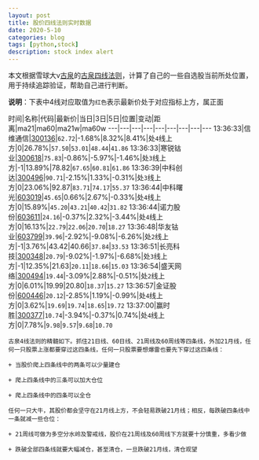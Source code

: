 ```yaml
---
layout: post
title: 股价四线法则实时数据
date: 2020-5-10
categories: blog
tags: [python,stock]
description: stock index alert
---
```



本文根据雪球大v[古泉](https://xueqiu.com/u/7148646888)的[古泉四线法则](https://xueqiu.com/7148646888/130498192)，计算了自己的一些自选股当前所处位置，用于持续追踪验证，帮助自己进行判断。

**说明**：下表中4线对应取值为`红色`表示最新价处于对应指标上方，属正面

时间|名称|代码|最新价|当日|3日|5日|位置|变动|距离|ma21|ma60|ma21w|ma60w
---|---|---|---|---|---|---|---|---
13:36:33|信维通信|[300136](https://xueqiu.com/S/SZ300136)|`62.72`|-1.68%|8.32%|8.41%|处`4`线上方|0|26.78%|`57.50`|`53.01`|`48.44`|`41.86`
13:36:33|寒锐钴业|[300618](https://xueqiu.com/S/SZ300618)|`75.83`|-0.86%|-5.97%|-1.46%|处`3`线上方|-1|13.89%|78.82|`67.65`|`60.81`|`61.86`
13:36:39|中科创达|[300496](https://xueqiu.com/S/SZ300496)|`90.71`|-2.15%|1.33%|-0.31%|处`3`线上方|0|23.06%|92.87|`83.71`|`74.17`|`55.37`
13:36:44|中科曙光|[603019](https://xueqiu.com/S/SH603019)|`45.65`|0.66%|2.67%|-0.33%|处`4`线上方|0|15.89%|`45.20`|`43.21`|`40.42`|`31.82`
13:36:44|诺力股份|[603611](https://xueqiu.com/S/SH603611)|`24.16`|-0.37%|2.32%|-3.44%|处`4`线上方|0|16.13%|`22.79`|`22.06`|`20.70`|`18.27`
13:36:48|华友钴业|[603799](https://xueqiu.com/S/SH603799)|`39.96`|-2.92%|-9.08%|-6.26%|处`2`线上方|-1|3.76%|43.42|40.66|`37.84`|`33.53`
13:36:51|长亮科技|[300348](https://xueqiu.com/S/SZ300348)|`20.79`|-9.02%|-1.97%|-6.68%|处`3`线上方|-1|12.35%|21.63|`20.11`|`18.66`|`15.03`
13:36:54|盛天网络|[300494](https://xueqiu.com/S/SZ300494)|`19.44`|-3.09%|2.88%|-0.51%|处`2`线上方|0|6.01%|19.99|20.80|`18.37`|`15.27`
13:36:57|金证股份|[600446](https://xueqiu.com/S/SH600446)|`20.12`|-2.85%|1.19%|-0.99%|处`4`线上方|0|3.62%|`19.69`|`19.74`|`18.65`|`19.72`
13:37:00|赢时胜|[300377](https://xueqiu.com/S/SZ300377)|`10.74`|-3.94%|-0.37%|0.74%|处`4`线上方|0|7.78%|`9.98`|`9.57`|`9.68`|`10.70`

```
古泉4线法则的精髓如下。抓住21日线、60日线、21周线及60周线等四条线，外加21月线，任何一只股票上涨都要穿过这四条线，任何一只股票要想爆雷也要先下穿过这四条线：

+ 当股价爬上四条线中的两条可以少量建仓

+ 爬上四条线中的三条可以加大仓位

+ 爬上四条线中的四条可以全仓

任何一只大牛，其股价都会坚守在21月线上方，不会轻易跌破21月线；相反，每跌破四条线中一条就减一些仓位：

+ 21周线可做为多空分水岭及警戒线，股价在21周线及60周线下方就要十分慎重，多看少做

+ 跌破全部四条线就要大幅减仓，甚至清仓，一旦跌破21月线，清仓观望
```